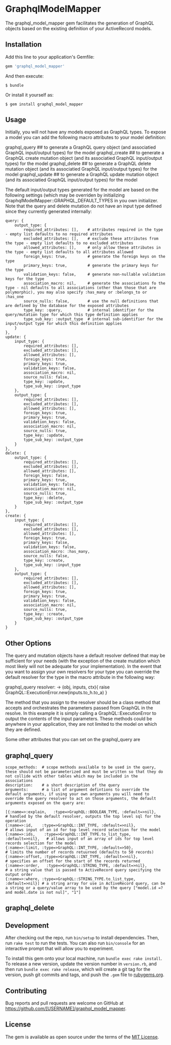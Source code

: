 # GraphqlModelMapper

The graphql_model_mapper gem facilitates the generation of GraphQL objects based on the existing definition of your ActiveRecord models.

## Installation

Add this line to your application's Gemfile:

```ruby
gem 'graphql_model_mapper'
```

And then execute:

    $ bundle

Or install it yourself as:

    $ gem install graphql_model_mapper

## Usage

Initially, you will not have any models exposed as GraphQL types. To expose a model you can add the following macro attributes to your model definition:

graphql_query   ## to generate a GraphQL query object (and associatied GraphQL input/output types) for the model 
graphql_create  ## to generate a GraphQL create mutation object (and its associatied GraphQL input/output types) for the model
graphql_delete  ## to generate a GraphQL delete mutation object (and its associatied GraphQL input/output types) for the model
graphql_update  ## to generate a GraphQL update mutation object (and its associatied GraphQL input/output types) for the model

The default input/output types generated for the model are based on the following settings (which may be overriden by initializing GraphqlModelMapper::GRAPHQL_DEFAULT_TYPES in you own initializer. Note that the query and delete mutation do not have an input type defined since they currently generated internally:


    query: {
        output_type: {
            required_attributes: [],    # attributes required in the type - empty list defaults to no required attributes
            excluded_attributes: [],    # exclude these attributes from the type - empty list defaults to no excluded attributes
            allowed_attributes: [],     # only allow these attributes in the type - empty list defaults to all attributes allowed
            foreign_keys: true,         # generate the foreign keys on the type
            primary_keys: true,         # generate the primary keys for the type
            validation_keys: false,     # generate non-nullable validation keys for the type
            association_macro: nil,     # generate the associations fo the type - nil defaults to all associations (other than those that are polymorphic), you may also specify :has_many or :belongs_to or :has_one
            source_nulls: false,        # use the null definitions that are defined by the database for the exposed attributes
            type_key: :query,           # internal identifier for the query/mutation type for which this type definition applies
            type_sub_key: :output_type  # internal sub-identifier for the input/output type for which this definition applies
        }
    },
    update: {
        input_type: {
            required_attributes: [], 
            excluded_attributes: [], 
            allowed_attributes: [], 
            foreign_keys: true, 
            primary_keys: true, 
            validation_keys: false, 
            association_macro: nil, 
            source_nulls: false,
            type_key: :update,
            type_sub_key: :input_type
        },
        output_type: {
            required_attributes: [], 
            excluded_attributes: [], 
            allowed_attributes: [], 
            foreign_keys: true, 
            primary_keys: true, 
            validation_keys: false, 
            association_macro: nil, 
            source_nulls: true,
            type_key: :update,
            type_sub_key: :output_type
        }
    },
    delete: {
        output_type: {
            required_attributes: [], 
            excluded_attributes: [], 
            allowed_attributes: [], 
            foreign_keys: false, 
            primary_keys: true, 
            validation_keys: false, 
            association_macro: nil, 
            source_nulls: true,
            type_key: :delete,
            type_sub_key: :output_type
        }
    },
    create: {
        input_type: {
            required_attributes: [], 
            excluded_attributes: [], 
            allowed_attributes: [], 
            foreign_keys: true, 
            primary_keys: false, 
            validation_keys: false, 
            association_macro: :has_many, 
            source_nulls: false,
            type_key: :create,
            type_sub_key: :input_type
        },
        output_type: {
            required_attributes: [], 
            excluded_attributes: [], 
            allowed_attributes: [], 
            foreign_keys: true, 
            primary_keys: true, 
            validation_keys: false, 
            association_macro: nil, 
            source_nulls: true,
            type_key: :create,
            type_sub_key: :output_type
        }
    }


## Other Options

The query and mutation objects have a default resolver defined that may be sufficient for your needs (with the exception of the create mutation which most likely will not be adequate for your implementation). In the event that you want to assign your own resolvers for your type you can override the default resolver for the type in the macro attribute in the following way:

graphql_query resolver: -> (obj, inputs, ctx){ raise GraphQL::ExecutionError.new(inputs.to_h.to_a) }

The method that you assign to the resolver should be a class method that accepts and orchestrates the parameters passed from GraphQL in the resolve. In this example it is simply calling a GraphQL::ExecutionError to output the contents of the input parameters. These methods could be anywhere in your application, they are not limited to the model on which they are defined.

Some other attributes that you can set on the graphql_query are 

## graphql_query

    scope_methods:  # scope methods available to be used in the query, these should not be parameterized and must be written so that they do not collide with other tables which may be included in the associations
    description:    # a short description of the query
    arguments:      # a list of argument defintions to override the default arguments, if using your own arguments you will need to override the query resolver to act on those arguments, the default arguments exposed on the query are:

    [{:name=>:explain,   :type=>GraphQL::BOOLEAN_TYPE, :default=>nil},        # handled by the default resolver, outputs the top level sql for the operation
    {:name=>:id,    :type=>GraphQL::INT_TYPE, :default=>nil},                 # allows input of an id for top level record selection for the model
    {:name=>:ids,    :type=>GraphQL::INT_TYPE.to_list_type, :default=>nil},   # allows input of an array of ids for top level records selection for the model
    {:name=>:limit, :type=>GraphQL::INT_TYPE, :default=>50},                  # limits the number of records retuurned (defaults to 50 records)
    {:name=>:offset, :type=>GraphQL::INT_TYPE, :default=>nil},                # specifies an offset for the start of the records returned
    {:name=>:order,   :type=>GraphQL::STRING_TYPE, :default=>nil},            # a string value that is passed to ActiveRecord query specifying the output order 
    {:name=>:where, :type=>GraphQL::STRING_TYPE.to_list_type, :default=>nil}] # a string array for use in ActiveRecord query, can be a string or a query/value array to be used by the query ["model.id =? and model.date is not nul]", "1"]

## graphql_delete

## Development

After checking out the repo, run `bin/setup` to install dependencies. Then, run `rake test` to run the tests. You can also run `bin/console` for an interactive prompt that will allow you to experiment.

To install this gem onto your local machine, run `bundle exec rake install`. To release a new version, update the version number in `version.rb`, and then run `bundle exec rake release`, which will create a git tag for the version, push git commits and tags, and push the `.gem` file to [rubygems.org](https://rubygems.org).

## Contributing

Bug reports and pull requests are welcome on GitHub at https://github.com/[USERNAME]/graphql_model_mapper.

## License

The gem is available as open source under the terms of the [MIT License](https://opensource.org/licenses/MIT).
